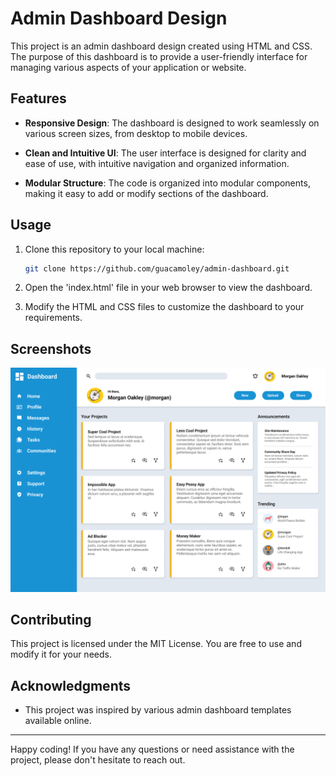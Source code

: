 # Admin Dashboard Design

This project is an admin dashboard design created using HTML and CSS. The purpose of this dashboard is to provide a user-friendly interface for managing various aspects of your application or website.

## Features

- **Responsive Design**: The dashboard is designed to work seamlessly on various screen sizes, from desktop to mobile devices.

- **Clean and Intuitive UI**: The user interface is designed for clarity and ease of use, with intuitive navigation and organized information.

- **Modular Structure**: The code is organized into modular components, making it easy to add or modify sections of the dashboard.

## Usage

1. Clone this repository to your local machine:

   ```bash
   git clone https://github.com/guacamoley/admin-dashboard.git
   ```

2. Open the 'index.html' file in your web browser to view the dashboard.

3. Modify the HTML and CSS files to customize the dashboard to your requirements.

## Screenshots

![Screenshot](assets/screenshot.png)

## Contributing

This project is licensed under the MIT License. You are free to use and modify it for your needs.

## Acknowledgments

- This project was inspired by various admin dashboard templates available online.

---

Happy coding! If you have any questions or need assistance with the project, please don't hesitate to reach out.
